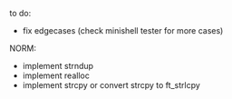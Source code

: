 to do:

- fix edgecases (check minishell tester for more cases)

NORM:
- implement strndup
- implement realloc
- implement strcpy or convert strcpy to ft_strlcpy
  

